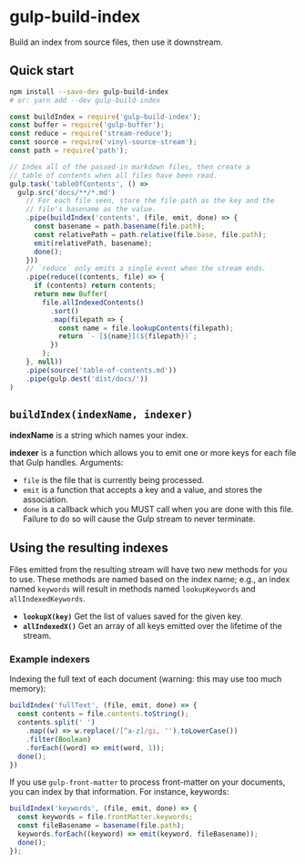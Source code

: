 # gulp-build-index

Build an index from source files, then use it downstream.

## Quick start

```bash
npm install --save-dev gulp-build-index
# or: yarn add --dev gulp-build-index
```

```js
const buildIndex = require('gulp-build-index');
const buffer = require('gulp-buffer');
const reduce = require('stream-reduce');
const source = require('vinyl-source-stream');
const path = require('path');

// Index all of the passed-in markdown files, then create a
// table of contents when all files have been read.
gulp.task('tableOfContents', () =>
  gulp.src('docs/**/*.md')
    // For each file seen, store the file path as the key and the
    // file's basename as the value.
    .pipe(buildIndex('contents', (file, emit, done) => {
      const basename = path.basename(file.path);
      const relativePath = path.relative(file.base, file.path);
      emit(relativePath, basename);
      done();
    }))
    // `reduce` only emits a single event when the stream ends.
    .pipe(reduce((contents, file) => {
      if (contents) return contents;
      return new Buffer(
        file.allIndexedContents()
          .sort()
          .map(filepath => {
            const name = file.lookupContents(filepath);
            return `- [${name}](${filepath})`;
          })
        );
    }, null))
    .pipe(source('table-of-contents.md'))
    .pipe(gulp.dest('dist/docs/'))
)
```

## `buildIndex(indexName, indexer)`

**indexName** is a string which names your index.

**indexer** is a function which allows you to emit one or more keys for
each file that Gulp handles. Arguments:

- `file` is the file that is currently being processed.
- `emit` is a function that accepts a key and a value, and stores the
  association.
- `done` is a callback which you MUST call when you are done with this
  file. Failure to do so will cause the Gulp stream to never terminate.

## Using the resulting indexes
Files emitted from the resulting stream will have two new methods for
you to use. These methods are named based on the index name; e.g., an
index named `keywords` will result in methods named `lookupKeywords`
and `allIndexedKeywords`.

- **`lookupX(key)`** Get the list of values saved for the given key.
- **`allIndexedX()`** Get an array of all keys emitted over the lifetime
  of the stream.

### Example indexers

Indexing the full text of each document (warning: this may use too much memory):
```js
buildIndex('fullText', (file, emit, done) => {
  const contents = file.contents.toString();
  contents.split(' ')
    .map((w) => w.replace(/[^a-z]/gi, '').toLowerCase())
    .filter(Boolean)
    .forEach((word) => emit(word, 1));
  done();
})
```

If you use `gulp-front-matter` to process front-matter on your
documents, you can index by that information. For instance, keywords:

```js
buildIndex('keywords', (file, emit, done) => {
  const keywords = file.frontMatter.keywords;
  const fileBasename = basename(file.path);
  keywords.forEach((keyword) => emit(keyword, fileBasename));
  done();
});
```
